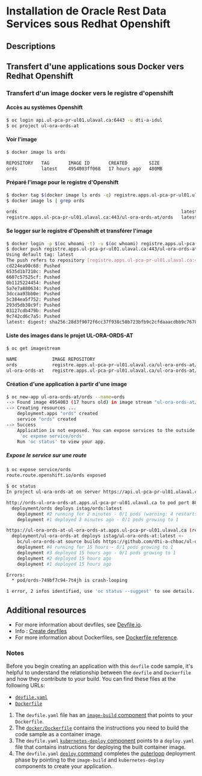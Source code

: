 # Installation de Oracle Rest Data Services sous Redhat Openshift

## Descriptions

   

## Transfert d'une applications sous Docker vers Redhat Openshift
### Transfert d'un image docker vers le registre d'openshift
#### Accès au systèmes Openshift
```bash
$ oc login api.ul-pca-pr-ul01.ulaval.ca:6443 -u dti-a-idul
$ oc project ul-ora-ords-at
```
#### Voir l'image
```bash
$ docker image ls ords

REPOSITORY   TAG       IMAGE ID       CREATED        SIZE
ords         latest    4954003ff068   17 hours ago   480MB
```

#### Préparé l'image pour le registre d'Openshift
```bash
$ docker tag $(docker image ls ords -q) registre.apps.ul-pca-pr-ul01.ulaval.ca:443/ul-ora-ords-at/ords
$ docker image ls | grep ords

ords                                                             latest        4954003ff068   17 hours ago    480MB
registre.apps.ul-pca-pr-ul01.ulaval.ca:443/ul-ora-ords-at/ords   latest        4954003ff068   17 hours ago    480MB

```
#### Se logger sur le registre d'Openshift et transférer l'image
```bash
$ docker login -p $(oc whoami -t) -u $(oc whoami) registre.apps.ul-pca-pr-ul01.ulaval.ca:443
$ docker push registre.apps.ul-pca-pr-ul01.ulaval.ca:443/ul-ora-ords-at/ords
Using default tag: latest
The push refers to repository [registre.apps.ul-pca-pr-ul01.ulaval.ca:443/ul-ora-ords-at/ords]
cd224ea90c68: Pushed
6535d1b7210c: Pushed
6607c57525cf: Pushed
0b1125224454: Pushed
5a7e7a880634: Pushed
3dccaa93bb0e: Pushed
5c384ea5f752: Pushed
293d5db30c9f: Pushed
03127cdb479b: Pushed
9c742cd6c7a5: Pushed
latest: digest: sha256:28d3f9072f6cc37f938c50b723bfb9c2cfdaaacdbb9c7678b24b6f9cb969ef45 size: 2420
```

#### Liste des images dans le projet UL-ORA-ORDS-AT
```bash
$ oc get imagestream

NAME             IMAGE REPOSITORY                                                       TAGS     UPDATED
ords             registre.apps.ul-pca-pr-ul01.ulaval.ca/ul-ora-ords-at/ords             latest   About a minute ago
ul-ora-ords-at   registre.apps.ul-pca-pr-ul01.ulaval.ca/ul-ora-ords-at/ul-ora-ords-at   latest   15 hours ago
```
#### Création d'une application à partir d'une image 
```bash
$ oc new-app ul-ora-ords-at/ords --name=ords
--> Found image 4954003 (17 hours old) in image stream "ul-ora-ords-at/ords" under tag "latest" for "ul-ora-ords-at/ords"
--> Creating resources ...
    deployment.apps "ords" created
    service "ords" created
--> Success
    Application is not exposed. You can expose services to the outside world by executing one or more of the commands below:
     'oc expose service/ords'
    Run 'oc status' to view your app.
```
##### Expose le service sur une route 
```bash
$ oc expose service/ords
route.route.openshift.io/ords exposed
```

```bash
$ oc status
In project ul-ora-ords-at on server https://api.ul-pca-pr-ul01.ulaval.ca:6443

http://ords-ul-ora-ords-at.apps.ul-pca-pr-ul01.ulaval.ca to pod port 8080-tcp (svc/ords)
  deployment/ords deploys istag/ords:latest
    deployment #2 running for 2 minutes - 0/1 pods (warning: 4 restarts)
    deployment #1 deployed 2 minutes ago - 0/1 pods growing to 1

https://ul-ora-ords-at-ul-ora-ords-at.apps.ul-pca-pr-ul01.ulaval.ca (redirects) to pod port 8080-tcp (svc/ul-ora-ords-at)
  deployment/ul-ora-ords-at deploys istag/ul-ora-ords-at:latest <-
    bc/ul-ora-ords-at source builds https://github.com/dti-a-chbac/ul-ora-ords-at.git#main on openshift/java:openjdk-17-ubi8
    deployment #4 running for 15 hours - 0/1 pods growing to 1
    deployment #3 deployed 15 hours ago - 0/1 pods growing to 1
    deployment #2 deployed 15 hours ago
    deployment #1 deployed 15 hours ago

Errors:
  * pod/ords-749bf7c94-7t4jh is crash-looping

1 error, 2 infos identified, use 'oc status --suggest' to see details.
```

## Additional resources
* For more information about devfiles, see [Devfile.io](https://devfile.io/).
* Info : [Create devfiles](https://devfile.io/docs/2.2.2/create-devfiles)
* For more information about Dockerfiles, see [Dockerfile reference](https://docs.docker.com/engine/reference/builder/).
  
### Notes
Before you begin creating an application with this `devfile` code sample, it's helpful to understand the relationship between the `devfile` and `Dockerfile` and how they contribute to your build. You can find these files at the following URLs:

* [`devfile.yaml`](https://github.com/devfile-samples/devfile-sample-python-basic/blob/main/devfile.yaml)
* [`Dockerfile`](https://github.com/devfile-samples/devfile-sample-python-basic/blob/main/docker/Dockerfile)

1. The `devfile.yaml` file has an [`image-build` component](https://github.com/devfile-samples/devfile-sample-python-basic/blob/main/devfile.yaml#L24-L30) that points to your `Dockerfile`.
2. The [`docker/Dockerfile`](https://github.com/devfile-samples/devfile-sample-python-basic/blob/main/docker/Dockerfile) contains the instructions you need to build the code sample as a container image.
3. The `devfile.yaml` [`kubernetes-deploy` component](https://github.com/devfile-samples/devfile-sample-python-basic/blob/main/devfile.yaml#L31-L44) points to a `deploy.yaml` file that contains instructions for deploying the built container image.
4. The `devfile.yaml` [`deploy` command](https://github.com/devfile-samples/devfile-sample-python-basic/blob/main/devfile.yaml#L46-L59) completes the [outerloop](https://devfile.io/docs/2.2.0/innerloop-vs-outerloop) deployment phase by pointing to the `image-build` and `kubernetes-deploy` components to create your application.

